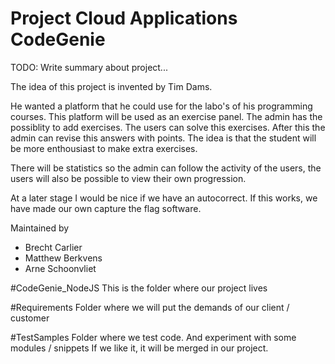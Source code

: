 # Project Cloud Applications CodeGenie
TODO: Write summary about project...

The idea of this project is invented by Tim Dams.

He wanted a platform that he could use for the labo's of his programming courses. This platform will be used as an exercise panel. The admin has the possiblity to add exercises. The users can solve this exercises. After this the admin can revise this answers with points.
The idea is that the student will be more enthousiast to make extra exercises.

There will be statistics so the admin can follow the activity of the users, the users will also be possible to view their own progression. 

At a later stage I would be nice if we have an autocorrect. If this works, we have made our own capture the flag software.

Maintained by
- Brecht Carlier
- Matthew Berkvens
- Arne Schoonvliet

#CodeGenie_NodeJS
This is the folder where our project lives

#Requirements
Folder where we will put the demands of our client / customer

#TestSamples
Folder where we test code. And experiment with some modules / snippets
If we like it, it will be merged in our project.
